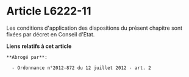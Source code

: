 # Article L6222-11

Les conditions d'application des dispositions du présent chapitre sont fixées par décret en Conseil d'Etat.

**Liens relatifs à cet article**

	**Abrogé par**:

	  - Ordonnance n°2012-872 du 12 juillet 2012 - art. 2
